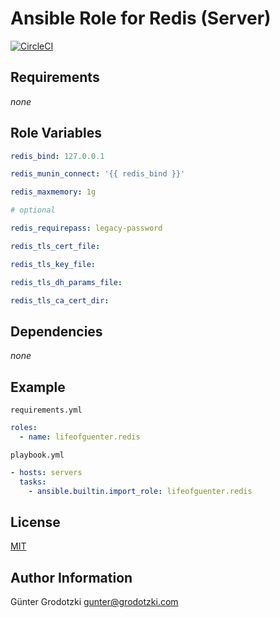 # Ansible Role for Redis (Server)

[![CircleCI](https://circleci.com/gh/lifeofguenter/ansible-role-redis/tree/main.svg?style=svg)](https://circleci.com/gh/lifeofguenter/ansible-role-redis/tree/main)

## Requirements

_none_

## Role Variables

```yaml
redis_bind: 127.0.0.1

redis_munin_connect: '{{ redis_bind }}'

redis_maxmemory: 1g

# optional

redis_requirepass: legacy-password

redis_tls_cert_file:

redis_tls_key_file:

redis_tls_dh_params_file:

redis_tls_ca_cert_dir:
```

## Dependencies

_none_

## Example

`requirements.yml`

```yml
roles:
  - name: lifeofguenter.redis
```

`playbook.yml`

```yaml
- hosts: servers
  tasks:
    - ansible.builtin.import_role: lifeofguenter.redis
```

## License

[MIT](LICENSE)

## Author Information

Günter Grodotzki <gunter@grodotzki.com>
